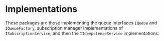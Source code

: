 # Implementations

These packages are those implementing the queue interfaces `IQueue` and `IQueueFactory`, subscription manager implementations of `ISubscriptionService`, and then the `IIdempotenceService` implementations.

